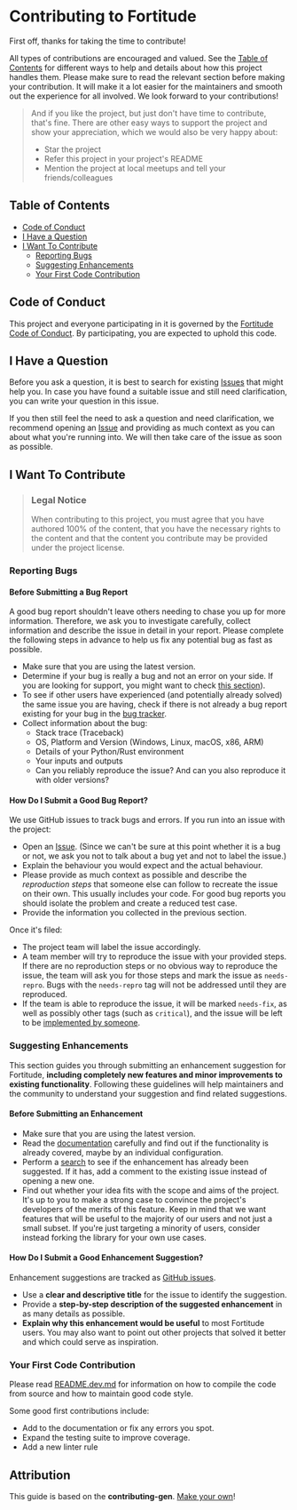 <!-- omit in toc -->
# Contributing to Fortitude

First off, thanks for taking the time to contribute!

All types of contributions are encouraged and valued. See the [Table of
Contents](#table-of-contents) for different ways to help and details about how this
project handles them. Please make sure to read the relevant section before making your
contribution. It will make it a lot easier for the maintainers and smooth out the
experience for all involved. We look forward to your contributions!

> And if you like the project, but just don't have time to contribute, that's fine.
> There are other easy ways to support the project and show your appreciation, which we
> would also be very happy about:
> - Star the project
> - Refer this project in your project's README
> - Mention the project at local meetups and tell your friends/colleagues

<!-- omit in toc -->
## Table of Contents

- [Code of Conduct](#code-of-conduct)
- [I Have a Question](#i-have-a-question)
- [I Want To Contribute](#i-want-to-contribute)
  - [Reporting Bugs](#reporting-bugs)
  - [Suggesting Enhancements](#suggesting-enhancements)
  - [Your First Code Contribution](#your-first-code-contribution)

## Code of Conduct

This project and everyone participating in it is governed by the [Fortitude Code of
Conduct](CODE_OF_CONDUCT.md). By participating, you are expected to uphold this code.

## I Have a Question

Before you ask a question, it is best to search for existing
[Issues](https://github.com/PlasmaFAIR/fortitude/issues) that might help you. In case
you have found a suitable issue and still need clarification, you can write your
question in this issue.

If you then still feel the need to ask a question and need clarification, we recommend
opening an [Issue](https://github.com/PlasmaFAIR/fortitude/issues/new) and providing as
much context as you can about what you're running into. We will then take care of the
issue as soon as possible.

## I Want To Contribute

> ### Legal Notice <!-- omit in toc -->
> When contributing to this project, you must agree that you have authored 100% of the
> content, that you have the necessary rights to the content and that the content you
> contribute may be provided under the project license.

### Reporting Bugs

<!-- omit in toc -->
#### Before Submitting a Bug Report

A good bug report shouldn't leave others needing to chase you up for more information.
Therefore, we ask you to investigate carefully, collect information and describe the
issue in detail in your report. Please complete the following steps in advance to help
us fix any potential bug as fast as possible.

- Make sure that you are using the latest version.
- Determine if your bug is really a bug and not an error on your side. If you are
  looking for support, you might want to check [this section](#i-have-a-question)).
- To see if other users have experienced (and potentially already solved) the same issue
  you are having, check if there is not already a bug report existing for your bug in
  the [bug tracker](https://github.com/PlasmaFAIR/fortitudeissues?q=label%3Abug).
- Collect information about the bug:
  - Stack trace (Traceback)
  - OS, Platform and Version (Windows, Linux, macOS, x86, ARM)
  - Details of your Python/Rust environment
  - Your inputs and outputs
  - Can you reliably reproduce the issue? And can you also reproduce it with older
    versions?

<!-- omit in toc -->
#### How Do I Submit a Good Bug Report?

We use GitHub issues to track bugs and errors. If you run into an issue with the
project:

- Open an [Issue](https://github.com/PlasmaFAIR/fortitude/issues/new). (Since we can't
  be sure at this point whether it is a bug or not, we ask you not to talk about a bug
  yet and not to label the issue.)
- Explain the behaviour you would expect and the actual behaviour.
- Please provide as much context as possible and describe the *reproduction steps* that
  someone else can follow to recreate the issue on their own. This usually includes your
  code. For good bug reports you should isolate the problem and create a reduced test
  case.
- Provide the information you collected in the previous section.

Once it's filed:

- The project team will label the issue accordingly.
- A team member will try to reproduce the issue with your provided steps. If there are
  no reproduction steps or no obvious way to reproduce the issue, the team will ask you
  for those steps and mark the issue as `needs-repro`. Bugs with the `needs-repro` tag
  will not be addressed until they are reproduced.
- If the team is able to reproduce the issue, it will be marked `needs-fix`, as well as
  possibly other tags (such as `critical`), and the issue will be left to be
  [implemented by someone](#your-first-code-contribution).

<!-- TODO create an issue template for bugs and errors that can be used as a guide and
that defines the structure of the information to be included, reference it here in the
description. -->


### Suggesting Enhancements

This section guides you through submitting an enhancement suggestion for Fortitude,
**including completely new features and minor improvements to existing functionality**.
Following these guidelines will help maintainers and the community to understand your
suggestion and find related suggestions.

<!-- omit in toc -->
#### Before Submitting an Enhancement

- Make sure that you are using the latest version.
- Read the [documentation]() carefully and find out if the functionality is already
  covered, maybe by an individual configuration.
- Perform a [search](https://github.com/PlasmaFAIR/fortitude/issues) to see if the
  enhancement has already been suggested. If it has, add a comment to the existing issue
  instead of opening a new one.
- Find out whether your idea fits with the scope and aims of the project. It's up to you
  to make a strong case to convince the project's developers of the merits of this
  feature. Keep in mind that we want features that will be useful to the majority of our
  users and not just a small subset. If you're just targeting a minority of users,
  consider instead forking the library for your own use cases.

<!-- omit in toc -->
#### How Do I Submit a Good Enhancement Suggestion?

Enhancement suggestions are tracked as [GitHub
issues](https://github.com/PlasmaFAIR/fortitude/issues).

- Use a **clear and descriptive title** for the issue to identify the suggestion.
- Provide a **step-by-step description of the suggested enhancement** in as many details
  as possible.
- **Explain why this enhancement would be useful** to most Fortitude users. You may also
  want to point out other projects that solved it better and which could serve as
  inspiration.

<!-- TODO create an issue template for enhancement suggestions that can be used as a
guide and that defines the structure of the information to be included, reference it
here in the description. -->

### Your First Code Contribution

Please read [README.dev.md](README.dev.md) for information on how to compile the code
from source and how to maintain good code style.

Some good first contributions include:

- Add to the documentation or fix any errors you spot.
- Expand the testing suite to improve coverage.
- Add a new linter rule 

<!-- TODO include details of how to contribute to docs, tests, rules, etc. -->

<!-- omit in toc -->
## Attribution

This guide is based on the **contributing-gen**. [Make your
own](https://github.com/bttger/contributing-gen)!
